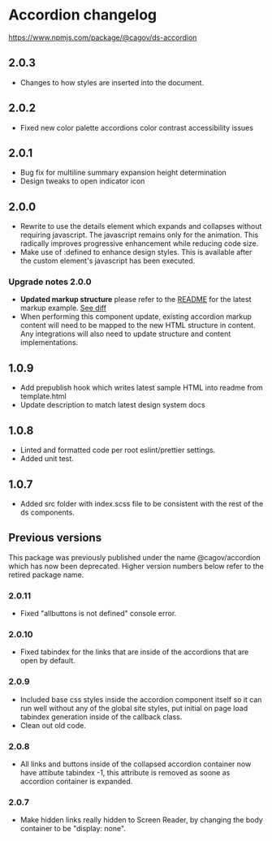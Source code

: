 # Accordion changelog

<a href="https://www.npmjs.com/package/@cagov/ds-accordion">https://www.npmjs.com/package/@cagov/ds-accordion</a>

## 2.0.3
* Changes to how styles are inserted into the document.
## 2.0.2
* Fixed new color palette accordions color contrast accessibility issues 
## 2.0.1
* Bug fix for multiline summary expansion height determination
* Design tweaks to open indicator icon
## 2.0.0
* Rewrite to use the details element which expands and collapses without requiring javascript. The javascript remains only for the animation. This radically improves progressive enhancement while reducing code size. 
* Make use of :defined to enhance design styles. This is available after the custom element's javascript has been executed.

### Upgrade notes 2.0.0
* **Updated markup structure** please refer to the [README](components/accordion/README.md) for the latest markup  example. [See diff](https://github.com/cagov/design-system/pull/698/files#diff-24fcc3b7dc89f0002c127de7c93d334e359cff57a359d69d1a4a7c07002e4c9e) 
* When performing this component update, existing accordion markup content will need to be mapped to the new HTML structure in content. Any integrations will also need to update structure and content implementations. 

## 1.0.9
* Add prepublish hook which writes latest sample HTML into readme from template.html
* Update description to match latest design system docs

## 1.0.8
* Linted and formatted code per root eslint/prettier settings.
* Added unit test.

## 1.0.7
* Added src folder with index.scss file to be consistent with the rest of the ds components.

## Previous versions

This package was previously published under the name @cagov/accordion which has now been deprecated. Higher version numbers below refer to the retired package name.

### 2.0.11
* Fixed "allbuttons is not defined" console error.

### 2.0.10
* Fixed tabindex for the links that are inside of the accordions that are open by default.

### 2.0.9
* Included base css styles inside the accordion component itself so it can run well without any of the global site styles, put initial on page load tabindex generation inside of the callback class.
* Clean out old code.

### 2.0.8
* All links and buttons inside of the collapsed accordion container now have attibute tabindex -1, this attribute is removed as soone as accordion container is expanded.

### 2.0.7
* Make hidden links really hidden to Screen Reader, by changing the body container to be "display: none".
